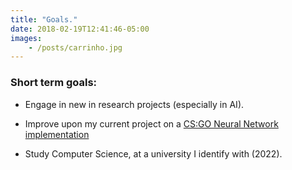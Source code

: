 ```yaml
---
title: "Goals."
date: 2018-02-19T12:41:46-05:00
images:
    - /posts/carrinho.jpg
---
```


### Short term goals:

* Engage in new in research projects (especially in AI).

* Improve upon my current project on a [CS:GO Neural Network implementation](/achievements/airesearch)

* Study Computer Science, at a university I identify with (2022).

